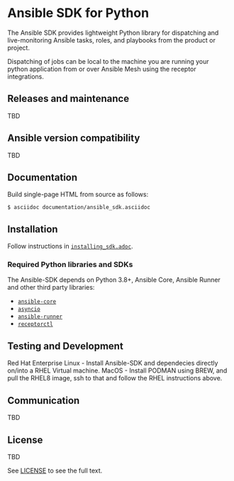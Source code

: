 Ansible SDK for Python
======================

The Ansible SDK provides lightweight Python library for dispatching and live-monitoring
Ansible tasks, roles, and playbooks from the product or project.

Dispatching of jobs can be local to the machine you are running your python application from or over Ansible Mesh using the receptor integrations.


## Releases and maintenance

TBD

## Ansible version compatibility

TBD

## Documentation 

Build single-page HTML from source as follows:

```
$ asciidoc documentation/ansible_sdk.asciidoc
```

## Installation

Follow instructions in [`installing_sdk.adoc`](https://github.com/ansible/ansible-sdk/tree/main/docs/installing_sdk.adoc).

### Required Python libraries and SDKs

The Ansible-SDK depends on Python 3.8+, Ansible Core, Ansible Runner and other third party libraries:

* [`ansible-core`](https://docs.ansible.com/ansible/latest/installation_guide/intro_installation.html)
* [`asyncio`](https://docs.python.org/3/library/asyncio.html)
* [`ansible-runner`](https://ansible-runner.readthedocs.io/en/stable/install/)
* [`receptorctl`](https://receptor.readthedocs.io/en/latest/#installation)

## Testing and Development

Red Hat Enterprise Linux - Install Ansible-SDK and dependecies directly on/into a RHEL Virtual machine.
MacOS - Install PODMAN using BREW, and pull the RHEL8 image, ssh to that and follow the RHEL instructions above.

## Communication

TBD

## License

TBD

See [LICENSE](LICENSE.md) to see the full text.
